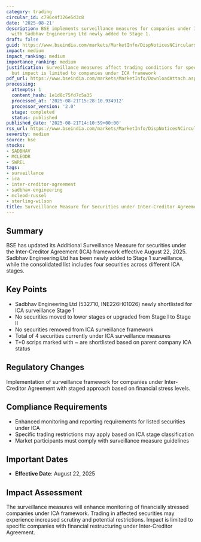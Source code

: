 ```yaml
---
category: trading
circular_id: c796c4f326e5d3c8
date: '2025-08-21'
description: BSE implements surveillance measures for companies under ICA framework
  with Sadbhav Engineering Ltd newly added to Stage 1.
draft: false
guid: https://www.bseindia.com/markets/MarketInfo/DispNoticesNCirculars.aspx?Noticeid={C0449D3D-9E76-4933-8B9E-DDB5003DE857}&noticeno=20250821-63&dt=08/21/2025&icount=63&totcount=63&flag=0
impact: medium
impact_ranking: medium
importance_ranking: medium
justification: Surveillance measures affect trading conditions for specific securities
  but impact is limited to companies under ICA framework
pdf_url: https://www.bseindia.com/markets/MarketInfo/DownloadAttach.aspx?id=20250821-63&attachedId=c17866ef-53c7-4e27-9320-189b48c1e014
processing:
  attempts: 1
  content_hash: 1e1d8c75fd7c5a35
  processed_at: '2025-08-21T15:28:10.934912'
  processor_version: '2.0'
  stage: completed
  status: published
published_date: '2025-08-21T14:10:59+00:00'
rss_url: https://www.bseindia.com/markets/MarketInfo/DispNoticesNCirculars.aspx?Noticeid={C0449D3D-9E76-4933-8B9E-DDB5003DE857}&noticeno=20250821-63&dt=08/21/2025&icount=63&totcount=63&flag=0
severity: medium
source: bse
stocks:
- SADBHAV
- MCLEODR
- SWREL
tags:
- surveillance
- ica
- inter-creditor-agreement
- sadbhav-engineering
- mcleod-russel
- sterling-wilson
title: Surveillance Measure for Securities under Inter-Creditor Agreement (ICA)
---
```


## Summary

BSE has updated its Additional Surveillance Measure for securities under the Inter-Creditor Agreement (ICA) framework effective August 22, 2025. Sadbhav Engineering Ltd has been newly added to Stage 1 surveillance, while the consolidated list includes four securities across different ICA stages.

## Key Points

- Sadbhav Engineering Ltd (532710, INE226H01026) newly shortlisted for ICA surveillance Stage 1
- No securities moved to lower stages or upgraded from Stage I to Stage II
- No securities removed from ICA surveillance framework
- Total of 4 securities currently under ICA surveillance measures
- T+0 scrips marked with ~ are shortlisted based on parent company ICA status

## Regulatory Changes

Implementation of surveillance framework for companies under Inter-Creditor Agreement with staged approach based on financial stress levels.

## Compliance Requirements

- Enhanced monitoring and reporting requirements for listed securities under ICA
- Specific trading restrictions may apply based on ICA stage classification
- Market participants must comply with surveillance measure guidelines

## Important Dates

- **Effective Date**: August 22, 2025

## Impact Assessment

The surveillance measures will enhance monitoring of financially stressed companies under ICA framework. Trading in affected securities may experience increased scrutiny and potential restrictions. Impact is limited to specific companies with financial restructuring under Inter-Creditor Agreement.